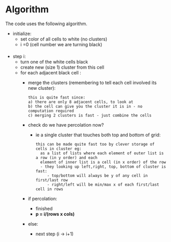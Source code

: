 # Algorithm

The code uses the following algorithm.

- initialize:
    - set color of all cells to white (no clusters)
    - i =0 (cell number we are turning black) 
####
  - step i:
      - turn one of the white cells black
      - create new (size 1) cluster from this cell
      - for each adjacent black cell :
          - merge the clusters (remembering to tell each cell involved its new cluster):
            
                this is quite fast since:
                a) there are only 8 adjacent cells, to look at
                b) the cell can give you the cluster it is in - no computation required
                c) merging 2 clusters is fast - just combine the cells 
            
        - check do we have percolation now?
            - ie a single cluster that touches both top and bottom of grid:
    
                  this can be made quite fast too by clever storage of cells in cluster eg:
                    as a list of lists where each element of outer list is a row (in y order) and each
                    element of inner list is a cell (in x order) of the row
                    - they looking up left,right, top, bottom of cluster is fast: 
                       - top/bottom will always be y of any cell in first/last row 
                       - right/left will be min/max x of each first/last cell in rows

        - if percolation:
            - finished
            - **p = i/(rows x cols)** 
        - else:
            - next step (i -> i+1)
